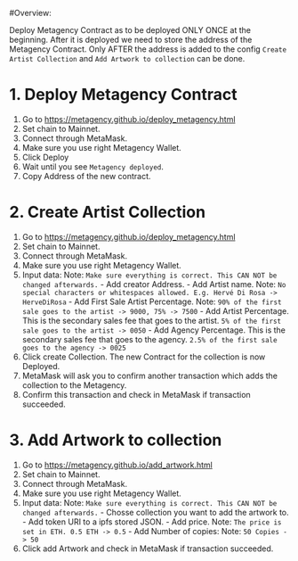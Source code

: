#Overview:

Deploy Metagency Contract as to be deployed ONLY ONCE at the beginning. After it is deployed we need to store the address of the Metagency Contract. Only AFTER the 
address is added to the config `Create Artist Collection` and `Add Artwork to collection` can be done. 

# 1. Deploy Metagency Contract

  1. Go to https://metagency.github.io/deploy_metagency.html
  2. Set chain to Mainnet.
  3. Connect through MetaMask.
  4. Make sure you use right Metagency Wallet.
  6. Click Deploy
  7. Wait until you see `Metagency deployed`. 
  8. Copy Address of the new contract.

# 2. Create Artist Collection

  1. Go to https://metagency.github.io/deploy_metagency.html
  2. Set chain to Mainnet.
  3. Connect through MetaMask.
  4. Make sure you use right Metagency Wallet.
  5. Input data: Note: `Make sure everything is correct. This CAN NOT be changed afterwards.`
    - Add creator Address.
    - Add Artist name. Note: `No special characters or whitespaces allowed. E.g. Hervé Di Rosa -> HerveDiRosa`
    - Add First Sale Artist Percentage. Note: `90% of the first sale goes to the artist -> 9000, 75% -> 7500`
    - Add Artist Percentage. This is the secondary sales fee that goes to the artist. `5% of the first sale goes to the artist -> 0050`
    - Add Agency Percentage. This is the secondary sales fee that goes to the agency. `2.5% of the first sale goes to the agency -> 0025`
   6. Click create Collection. The new Contract for the collection is now Deployed. 
   7. MetaMask will ask you to confirm another transaction which adds the collection to the Metagency.
   8. Confirm this transaction and check in MetaMask if transaction succeeded. 

# 3. Add Artwork to collection

  1. Go to https://metagency.github.io/add_artwork.html
  2. Set chain to Mainnet.
  3. Connect through MetaMask.
  4. Make sure you use right Metagency Wallet.
  5. Input data: Note: `Make sure everything is correct. This CAN NOT be changed afterwards.`
    - Chosse collection you want to add the artwork to.
    - Add token URI to a ipfs stored JSON.
    - Add price. Note: `The price is set in ETH. 0.5 ETH -> 0.5`
    - Add Number of copies: Note: `50 Copies -> 50`
  6. Click add Artwork and check in MetaMask if transaction succeeded. 


